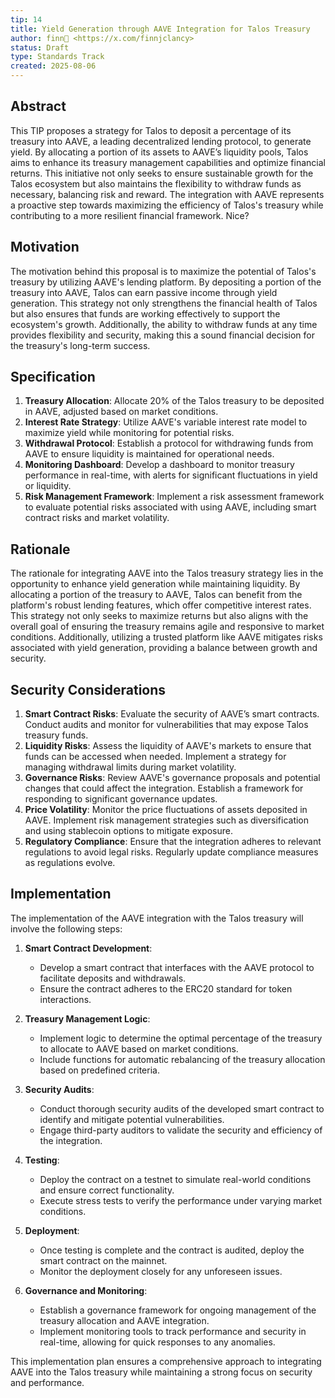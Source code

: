```yaml
---
tip: 14
title: Yield Generation through AAVE Integration for Talos Treasury
author: finn🥛 <https://x.com/finnjclancy>
status: Draft
type: Standards Track
created: 2025-08-06
---
```


## Abstract

This TIP proposes a strategy for Talos to deposit a percentage of its treasury into AAVE, a leading decentralized lending protocol, to generate yield. By allocating a portion of its assets to AAVE’s liquidity pools, Talos aims to enhance its treasury management capabilities and optimize financial returns. This initiative not only seeks to ensure sustainable growth for the Talos ecosystem but also maintains the flexibility to withdraw funds as necessary, balancing risk and reward. The integration with AAVE represents a proactive step towards maximizing the efficiency of Talos's treasury while contributing to a more resilient financial framework. Nice?

## Motivation

The motivation behind this proposal is to maximize the potential of Talos's treasury by utilizing AAVE's lending platform. By depositing a portion of the treasury into AAVE, Talos can earn passive income through yield generation. This strategy not only strengthens the financial health of Talos but also ensures that funds are working effectively to support the ecosystem's growth. Additionally, the ability to withdraw funds at any time provides flexibility and security, making this a sound financial decision for the treasury's long-term success.

## Specification

1. **Treasury Allocation**: Allocate 20% of the Talos treasury to be deposited in AAVE, adjusted based on market conditions.
2. **Interest Rate Strategy**: Utilize AAVE's variable interest rate model to maximize yield while monitoring for potential risks.
3. **Withdrawal Protocol**: Establish a protocol for withdrawing funds from AAVE to ensure liquidity is maintained for operational needs.
4. **Monitoring Dashboard**: Develop a dashboard to monitor treasury performance in real-time, with alerts for significant fluctuations in yield or liquidity.
5. **Risk Management Framework**: Implement a risk assessment framework to evaluate potential risks associated with using AAVE, including smart contract risks and market volatility.

## Rationale

The rationale for integrating AAVE into the Talos treasury strategy lies in the opportunity to enhance yield generation while maintaining liquidity. By allocating a portion of the treasury to AAVE, Talos can benefit from the platform's robust lending features, which offer competitive interest rates. This strategy not only seeks to maximize returns but also aligns with the overall goal of ensuring the treasury remains agile and responsive to market conditions. Additionally, utilizing a trusted platform like AAVE mitigates risks associated with yield generation, providing a balance between growth and security.

## Security Considerations

1. **Smart Contract Risks**: Evaluate the security of AAVE’s smart contracts. Conduct audits and monitor for vulnerabilities that may expose Talos treasury funds.
2. **Liquidity Risks**: Assess the liquidity of AAVE's markets to ensure that funds can be accessed when needed. Implement a strategy for managing withdrawal limits during market volatility.
3. **Governance Risks**: Review AAVE's governance proposals and potential changes that could affect the integration. Establish a framework for responding to significant governance updates.
4. **Price Volatility**: Monitor the price fluctuations of assets deposited in AAVE. Implement risk management strategies such as diversification and using stablecoin options to mitigate exposure.
5. **Regulatory Compliance**: Ensure that the integration adheres to relevant regulations to avoid legal risks. Regularly update compliance measures as regulations evolve.

## Implementation

The implementation of the AAVE integration with the Talos treasury will involve the following steps:

1. **Smart Contract Development**:
   - Develop a smart contract that interfaces with the AAVE protocol to facilitate deposits and withdrawals.
   - Ensure the contract adheres to the ERC20 standard for token interactions.

2. **Treasury Management Logic**:
   - Implement logic to determine the optimal percentage of the treasury to allocate to AAVE based on market conditions.
   - Include functions for automatic rebalancing of the treasury allocation based on predefined criteria.

3. **Security Audits**:
   - Conduct thorough security audits of the developed smart contract to identify and mitigate potential vulnerabilities.
   - Engage third-party auditors to validate the security and efficiency of the integration.

4. **Testing**:
   - Deploy the contract on a testnet to simulate real-world conditions and ensure correct functionality.
   - Execute stress tests to verify the performance under varying market conditions.

5. **Deployment**:
   - Once testing is complete and the contract is audited, deploy the smart contract on the mainnet.
   - Monitor the deployment closely for any unforeseen issues.

6. **Governance and Monitoring**:
   - Establish a governance framework for ongoing management of the treasury allocation and AAVE integration.
   - Implement monitoring tools to track performance and security in real-time, allowing for quick responses to any anomalies.

This implementation plan ensures a comprehensive approach to integrating AAVE into the Talos treasury while maintaining a strong focus on security and performance.